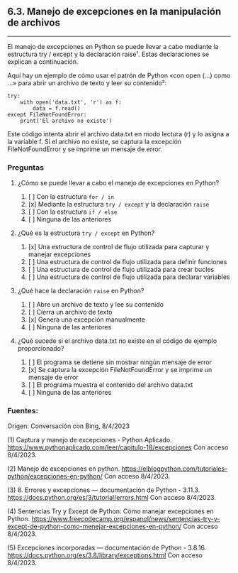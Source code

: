 ## 6.3. Manejo de excepciones en la manipulación de archivos
---
El manejo de excepciones en Python se puede llevar a cabo mediante la estructura try / except y la declaración raise¹. Estas declaraciones se explican a continuación.

Aquí hay un ejemplo de cómo usar el patrón de Python «con open (…) como …» para abrir un archivo de texto y leer su contenido²:

```
try:
    with open('data.txt', 'r') as f:
        data = f.read()
except FileNotFoundError:
    print('El archivo no existe')
```

Este código intenta abrir el archivo data.txt en modo lectura (r) y lo asigna a la variable f. Si el archivo no existe, se captura la excepción FileNotFoundError y se imprime un mensaje de error.

### Preguntas

1. ¿Cómo se puede llevar a cabo el manejo de excepciones en Python?
   1. [ ] Con la estructura `for / in`
   2. [x] Mediante la estructura `try / except` y la declaración `raise`
   3. [ ] Con la estructura `if / else`
   4. [ ] Ninguna de las anteriores
   
2. ¿Qué es la estructura `try / except` en Python?
   1. [x] Una estructura de control de flujo utilizada para capturar y manejar excepciones
   2. [ ] Una estructura de control de flujo utilizada para definir funciones
   3. [ ] Una estructura de control de flujo utilizada para crear bucles
   4. [ ] Una estructura de control de flujo utilizada para declarar variables
   
3. ¿Qué hace la declaración `raise` en Python?
   1. [ ] Abre un archivo de texto y lee su contenido
   2. [ ] Cierra un archivo de texto
   3. [x] Genera una excepción manualmente
   4. [ ] Ninguna de las anteriores
   
4. ¿Qué sucede si el archivo data.txt no existe en el código de ejemplo proporcionado?
   1. [ ] El programa se detiene sin mostrar ningún mensaje de error
   2. [x] Se captura la excepción FileNotFoundError y se imprime un mensaje de error
   3. [ ] El programa muestra el contenido del archivo data.txt
   4. [ ] Ninguna de las anteriores

### Fuentes:

Origen: Conversación con Bing, 8/4/2023

(1) Captura y manejo de excepciones - Python Aplicado. https://www.pythonaplicado.com/leer/capitulo-18/excepciones Con acceso 8/4/2023.

(2) Manejo de excepciones en python. https://elblogpython.com/tutoriales-python/excepciones-en-python/ Con acceso 8/4/2023.

(3) 8. Errores y excepciones — documentación de Python - 3.11.3. https://docs.python.org/es/3/tutorial/errors.html Con acceso 8/4/2023.

(4) Sentencias Try y Except de Python: Cómo manejar excepciones en Python. https://www.freecodecamp.org/espanol/news/sentencias-try-y-except-de-python-como-menejar-excepciones-en-python/ Con acceso 8/4/2023.

(5) Excepciones incorporadas — documentación de Python - 3.8.16. https://docs.python.org/es/3.8/library/exceptions.html Con acceso 8/4/2023.